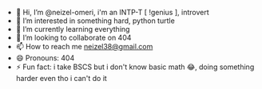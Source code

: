 - 👋 Hi, I’m @neizel-omeri, i'm an INTP-T [ !genius ], introvert
- 👀 I’m interested in something hard, python turtle
- 🌱 I’m currently learning everything
- 💞️ I’m looking to collaborate on 404
- 📫 How to reach me neizel38@gmail.com
- 😄 Pronouns: 404
- ⚡ Fun fact: i take BSCS but i don't know basic math 😂, doing something harder even tho i can't do it

<!---
neizel-omeri/neizel-omeri is a ✨ special ✨ repository because its `README.md` (this file) appears on your GitHub profile.
You can click the Preview link to take a look at your changes.
--->
